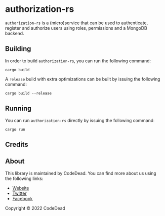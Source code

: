 # authorization-rs

`authorization-rs` is a (micro)service that can be used to authenticate, register and authorize users using roles, permissions and a MongoDB backend.

## Building

In order to build `authorization-rs`, you can run the following command:

```shell
cargo build
```

A `release` build with extra optimizations can be built by issuing the following command:

```shell
cargo build --release
```

## Running

You can run `authorization-rs` directly by issuing the following command:

```shell
cargo run
```

## Credits



## About

This library is maintained by CodeDead. You can find more about us using the following links:

* [Website](https://codedead.com)
* [Twitter](https://twitter.com/C0DEDEAD)
* [Facebook](https://facebook.com/deadlinecodedead)

Copyright © 2022 CodeDead
